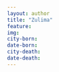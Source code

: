 ```yaml
---
layout: author
title: "Zulima"
feature: 
img:
city-born: 
date-born: 
city-death: 
date-death:
---
```

